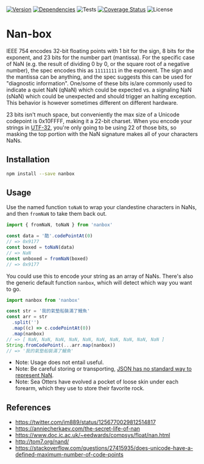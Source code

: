 [![Version](https://img.shields.io/npm/v/nanbox)](https://www.npmjs.com/package/nanbox)
[![Dependencies](https://img.shields.io/librariesio/github/philihp/nanbox)](https://libraries.io/github/philihp/nanbox)
![Tests](https://github.com/philihp/nanbox/workflows/tests/badge.svg)
[![Coverage Status](https://coveralls.io/repos/github/philihp/nanbox/badge.svg?branch=master&force=reload)](https://coveralls.io/github/philihp/nanbox?branch=master)
![License](https://img.shields.io/npm/l/nanbox)

# Nan-box

IEEE 754 encodes 32-bit floating points with 1 bit for the sign, 8 bits for the exponent, and 23 bits for the number part (mantissa). For the specific case of NaN (e.g. the result of dividing 0 by 0, or the square root of a negative number), the spec encodes this as `11111111` in the exponent. The sign and the mantissa can be anything, and the spec suggests this can be used for "diagnostic information". One/some of these bits is/are commonly used to indicate a quiet NaN (qNaN) which could be expected vs. a signaling NaN (sNaN) which could be unexpected and should trigger an halting exception. This behavior is however sometimes different on different hardware.

23 bits isn't much space, but conveniently the max size of a Unicode codepoint is 0x10FFFF, making it a 22-bit charset. When you encode your strings in [UTF-32](https://en.wikipedia.org/wiki/UTF-32), you're only going to be using 22 of those bits, so masking the top portion with the NaN signature makes all of your characters NaNs.

## Installation

```bash
npm install --save nanbox
```

## Usage

Use the named function `toNaN` to wrap your clandestine characters in NaNs, and then `fromNaN` to take them back out.

```javascript
import { fromNaN, toNaN } from 'nanbox'

const data = '酷'.codePointAt(0)
// => 0x9177
const boxed = toNaN(data)
// => NaN
const unboxed = fromNaN(boxed)
// => 0x9177
```

You could use this to encode your string as an array of NaNs. There's also the generic default function `nanbox`, which will detect which way you want to go.

```javascript
import nanbox from 'nanbox'

const str = '我的氣墊船裝滿了鰻魚'
const arr = str
  .split('')
  .map((c) => c.codePointAt(0))
  .map(nanbox)
// => [ NaN, NaN, NaN, NaN, NaN, NaN, NaN, NaN, NaN, NaN ]
String.fromCodePoint(...arr.map(nanbox))
// => '我的氣墊船裝滿了鰻魚'
```

- Note: Usage does not entail useful.
- Note: Be careful storing or transporting, [JSON has no standard way to represent NaN](https://stackoverflow.com/questions/1423081/json-left-out-infinity-and-nan-json-status-in-ecmascript).
- Note: Sea Otters have evolved a pocket of loose skin under each forearm, which they use to store their favorite rock.

## References

- https://twitter.com/im889/status/1256770029812514817
- https://anniecherkaev.com/the-secret-life-of-nan
- https://www.doc.ic.ac.uk/~eedwards/compsys/float/nan.html
- http://tom7.org/nand/
- https://stackoverflow.com/questions/27415935/does-unicode-have-a-defined-maximum-number-of-code-points
